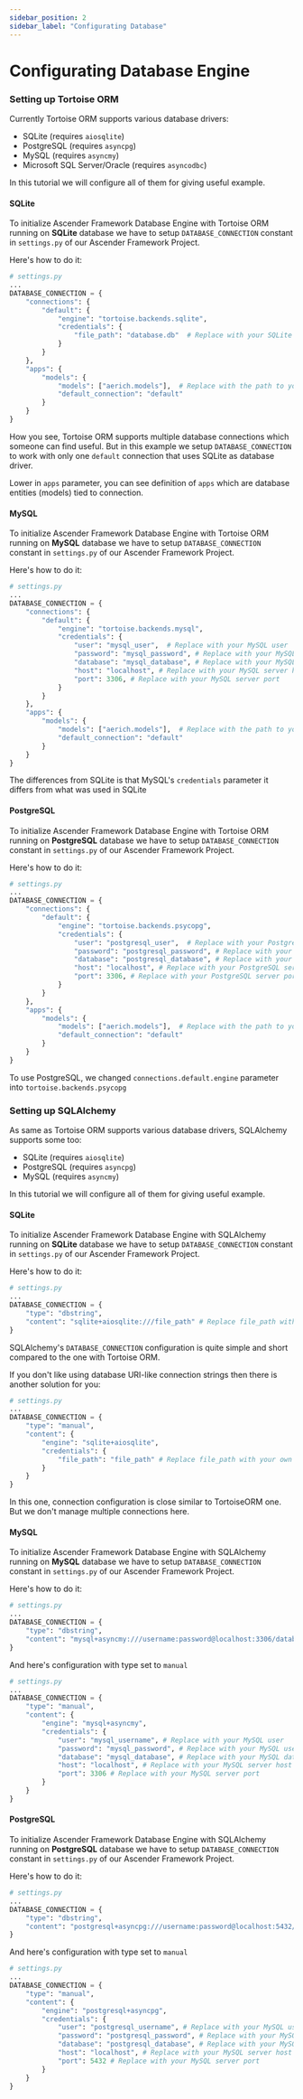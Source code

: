 ```yaml
---
sidebar_position: 2
sidebar_label: "Configurating Database"
---
```

# Configurating Database Engine

### Setting up Tortoise ORM

Currently Tortoise ORM supports various database drivers:
- SQLite (requires `aiosqlite`)
- PostgreSQL (requires `asyncpg`)
- MySQL (requires `asyncmy`)
- Microsoft SQL Server/Oracle (requires `asyncodbc`)

In this tutorial we will configure all of them for giving useful example.

#### SQLite

To initialize Ascender Framework Database Engine with Tortoise ORM running on **SQLite** database we have to setup `DATABASE_CONNECTION` constant in `settings.py` of our Ascender Framework Project. 

Here's how to do it:
```python
# settings.py
...
DATABASE_CONNECTION = {
    "connections": {
        "default": {
            "engine": "tortoise.backends.sqlite",
            "credentials": {
                "file_path": "database.db"  # Replace with your SQLite database file path
            }
        }
    },
    "apps": {
        "models": {
            "models": ["aerich.models"],  # Replace with the path to your models module
            "default_connection": "default"
        }
    }
}
```
How you see, Tortoise ORM supports multiple database connections which someone can find useful. But in this example we setup `DATABASE_CONNECTION` to work with only one `default` connection that uses SQLite as database driver.

Lower in `apps` parameter, you can see definition of `apps` which are database entities (models) tied to connection.

#### MySQL

To initialize Ascender Framework Database Engine with Tortoise ORM running on **MySQL** database we have to setup `DATABASE_CONNECTION` constant in `settings.py` of our Ascender Framework Project. 

Here's how to do it:
```python
# settings.py
...
DATABASE_CONNECTION = {
    "connections": {
        "default": {
            "engine": "tortoise.backends.mysql",
            "credentials": {
                "user": "mysql_user",  # Replace with your MySQL user
                "password": "mysql_password", # Replace with your MySQL user password
                "database": "mysql_database", # Replace with your MySQL database name
                "host": "localhost", # Replace with your MySQL server host
                "port": 3306, # Replace with your MySQL server port
            }
        }
    },
    "apps": {
        "models": {
            "models": ["aerich.models"],  # Replace with the path to your models module
            "default_connection": "default"
        }
    }
}
```
The differences from SQLite is that MySQL's `credentials` parameter it differs from what was used in SQLite

#### PostgreSQL

To initialize Ascender Framework Database Engine with Tortoise ORM running on **PostgreSQL** database we have to setup `DATABASE_CONNECTION` constant in `settings.py` of our Ascender Framework Project. 

Here's how to do it:
```python
# settings.py
...
DATABASE_CONNECTION = {
    "connections": {
        "default": {
            "engine": "tortoise.backends.psycopg",
            "credentials": {
                "user": "postgresql_user",  # Replace with your PostgreSQL user
                "password": "postgresql_password", # Replace with your PostgreSQL user password
                "database": "postgresql_database", # Replace with your PostgreSQL database name
                "host": "localhost", # Replace with your PostgreSQL server host
                "port": 3306, # Replace with your PostgreSQL server port
            }
        }
    },
    "apps": {
        "models": {
            "models": ["aerich.models"],  # Replace with the path to your models module
            "default_connection": "default"
        }
    }
}
```
To use PostgreSQL, we changed `connections.default.engine` parameter into `tortoise.backends.psycopg`

### Setting up SQLAlchemy

As same as Tortoise ORM supports various database drivers, SQLAlchemy supports some too:
- SQLite (requires `aiosqlite`)
- PostgreSQL (requires `asyncpg`)
- MySQL (requires `asyncmy`)

In this tutorial we will configure all of them for giving useful example.

#### SQLite

To initialize Ascender Framework Database Engine with SQLAlchemy running on **SQLite** database we have to setup `DATABASE_CONNECTION` constant in `settings.py` of our Ascender Framework Project. 

Here's how to do it:
```python
# settings.py
...
DATABASE_CONNECTION = {
    "type": "dbstring",
    "content": "sqlite+aiosqlite:///file_path" # Replace file_path with your own database file
}
```
SQLAlchemy's `DATABASE_CONNECTION` configuration is quite simple and short compared to the one with Tortoise ORM.

If you don't like using database URI-like connection strings then there is another solution for you:
```python
# settings.py
...
DATABASE_CONNECTION = {
    "type": "manual",
    "content": {
        "engine": "sqlite+aiosqlite",
        "credentials": {
            "file_path": "file_path" # Replace file_path with your own database file
        }
    }
}
```
In this one, connection configuration is close similar to TortoiseORM one. But we don't manage multiple connections here.

#### MySQL

To initialize Ascender Framework Database Engine with SQLAlchemy running on **MySQL** database we have to setup `DATABASE_CONNECTION` constant in `settings.py` of our Ascender Framework Project. 

Here's how to do it:
```python
# settings.py
...
DATABASE_CONNECTION = {
    "type": "dbstring",
    "content": "mysql+asyncmy:///username:password@localhost:3306/database" # Replace fields with your own database credentials
}
```

And here's configuration with type set to `manual`
```python
# settings.py
...
DATABASE_CONNECTION = {
    "type": "manual",
    "content": {
        "engine": "mysql+asyncmy",
        "credentials": {
            "user": "mysql_username", # Replace with your MySQL user
            "password": "mysql_password", # Replace with your MySQL user password
            "database": "mysql_database", # Replace with your MySQL database name
            "host": "localhost", # Replace with your MySQL server host
            "port": 3306 # Replace with your MySQL server port
        }
    }
}
```


#### PostgreSQL

To initialize Ascender Framework Database Engine with SQLAlchemy running on **PostgreSQL** database we have to setup `DATABASE_CONNECTION` constant in `settings.py` of our Ascender Framework Project. 

Here's how to do it:
```python
# settings.py
...
DATABASE_CONNECTION = {
    "type": "dbstring",
    "content": "postgresql+asyncpg:///username:password@localhost:5432/database" # Replace fields with your own database credentials
}
```

And here's configuration with type set to `manual`
```python
# settings.py
...
DATABASE_CONNECTION = {
    "type": "manual",
    "content": {
        "engine": "postgresql+asyncpg",
        "credentials": {
            "user": "postgresql_username", # Replace with your MySQL user
            "password": "postgresql_password", # Replace with your MySQL user password
            "database": "postgresql_database", # Replace with your MySQL database name
            "host": "localhost", # Replace with your MySQL server host
            "port": 5432 # Replace with your MySQL server port
        }
    }
}
```